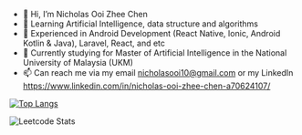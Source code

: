 - 👋 Hi, I’m Nicholas Ooi Zhee Chen
- 👀 Learning Artificial Intelligence, data structure and algorithms
- 🌱 Experienced in Android Development (React Native, Ionic, Android Kotlin & Java), Laravel, React, and etc
- 🌱 Currently studying for Master of Artificial Intelligence in the National University of Malaysia (UKM)
- 📫 Can reach me via my email nicholasooi10@gmail.com or my LinkedIn https://www.linkedin.com/in/nicholas-ooi-zhee-chen-a70624107/

[![Top Langs](https://github-readme-stats.vercel.app/api/top-langs/?username=nickyui99)](https://github.com/anuraghazra/github-readme-stats)

![Leetcode Stats](https://leetcard.jacoblin.cool/nicholasooi10?ext=activity)

<!---
nickyui99/nickyui99 is a ✨ special ✨ repository because its `README.md` (this file) appears on your GitHub profile.
You can click the Preview link to take a look at your changes.
--->
